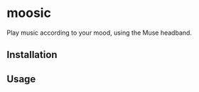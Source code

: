 moosic
==========

Play music according to your mood, using the Muse headband.


Installation
------------




Usage
-----



